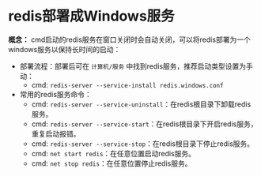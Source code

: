 # redis部署成Windows服务

**概念：** cmd启动的redis服务在窗口关闭时会自动关闭，可以将redis部署为一个windows服务以保持长时间的启动：
- 部署流程：部署后可在 `计算机/服务` 中找到redis服务，推荐启动类型设置为手动：
    - cmd: `redis-server --service-install redis.windows.conf`
- 常用的redis服务命令：
    - cmd: `redis-server --service-uninstall`：在redis根目录下卸载redis服务。
    - cmd: `redis-server --service-start`：在redis根目录下开启redis服务，重复启动报错。
    - cmd: `redis-server --service-stop`：在redis根目录下停止redis服务。
    - cmd: `net start redis`：在任意位置启动redis服务。
    - cmd: `net stop redis`：在任意位置停止redis服务。